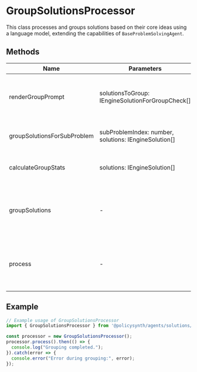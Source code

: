# GroupSolutionsProcessor

This class processes and groups solutions based on their core ideas using a language model, extending the capabilities of `BaseProblemSolvingAgent`.

## Methods

| Name                               | Parameters                                             | Return Type      | Description                                                                 |
|------------------------------------|--------------------------------------------------------|------------------|-----------------------------------------------------------------------------|
| renderGroupPrompt                  | solutionsToGroup: IEngineSolutionForGroupCheck[]       | Promise<SystemMessage[]> | Prepares the prompt for the language model to group solutions.              |
| groupSolutionsForSubProblem        | subProblemIndex: number, solutions: IEngineSolution[]  | Promise<void>    | Groups solutions for a specific subproblem.                                 |
| calculateGroupStats                | solutions: IEngineSolution[]                           | Promise<void>    | Calculates statistics for the grouped solutions.                            |
| groupSolutions                     | -                                                      | Promise<void>    | Groups solutions for all subproblems up to a specified limit.               |
| process                            | -                                                      | Promise<void>    | Processes the grouping of solution components using a language model.       |

## Example

```typescript
// Example usage of GroupSolutionsProcessor
import { GroupSolutionsProcessor } from '@policysynth/agents/solutions/group/groupSolutions.js';

const processor = new GroupSolutionsProcessor();
processor.process().then(() => {
  console.log("Grouping completed.");
}).catch(error => {
  console.error("Error during grouping:", error);
});
```